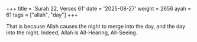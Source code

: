 +++
title = 'Surah 22, Verses 61'
date = '2025-08-27'
weight = 2656
ayah = 61
tags = ["allah", "day"]
+++

That is because Allah causes the night to merge into the day, and the day into the night. Indeed, Allah is All-Hearing, All-Seeing.